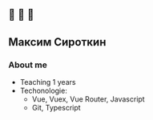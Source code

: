 
##    

## Максим Сироткин

### About me
- Teaching 1 years
- Techonologie:
    - Vue, Vuex, Vue Router, Javascript
    - Git, Typescript

